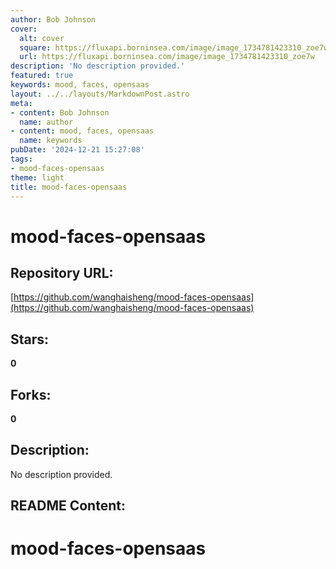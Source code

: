 ```yaml
---
author: Bob Johnson
cover:
  alt: cover
  square: https://fluxapi.borninsea.com/image/image_1734781423310_zoe7w
  url: https://fluxapi.borninsea.com/image/image_1734781423310_zoe7w
description: 'No description provided.'
featured: true
keywords: mood, faces, opensaas
layout: ../../layouts/MarkdownPost.astro
meta:
- content: Bob Johnson
  name: author
- content: mood, faces, opensaas
  name: keywords
pubDate: '2024-12-21 15:27:08'
tags:
- mood-faces-opensaas
theme: light
title: mood-faces-opensaas
---
```


# mood-faces-opensaas

## Repository URL: 
[https://github.com/wanghaisheng/mood-faces-opensaas](https://github.com/wanghaisheng/mood-faces-opensaas)

## Stars: 
**0**

## Forks: 
**0**

## Description: 
No description provided.

## README Content: 
# mood-faces-opensaas
